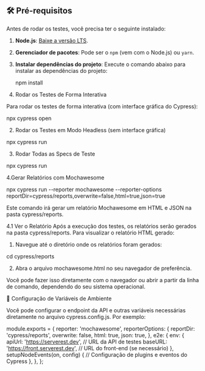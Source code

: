 
## 🛠️ Pré-requisitos

Antes de rodar os testes, você precisa ter o seguinte instalado:

1. **Node.js**: [Baixe a versão LTS](https://nodejs.org/).
2. **Gerenciador de pacotes**: Pode ser o `npm` (vem com o Node.js) ou `yarn`.
3. **Instalar dependências do projeto**:
   Execute o comando abaixo para instalar as dependências do projeto:



   npm install

1. Rodar os Testes de Forma Interativa

Para rodar os testes de forma interativa (com interface gráfica do Cypress):

npx cypress open

2. Rodar os Testes em Modo Headless (sem interface gráfica)

npx cypress run

3.  Rodar Todas as Specs de Teste

npx cypress run

4.Gerar Relatórios com Mochawesome

npx cypress run --reporter mochawesome --reporter-options reportDir=cypress/reports,overwrite=false,html=true,json=true

Este comando irá gerar um relatório Mochawesome em HTML e JSON na pasta cypress/reports.

4.1 Ver o Relatório
Após a execução dos testes, os relatórios serão gerados na pasta cypress/reports. Para visualizar o relatório HTML gerado:

1. Navegue até o diretório onde os relatórios foram gerados:

cd cypress/reports

2. Abra o arquivo mochawesome.html no seu navegador de preferência.

Você pode fazer isso diretamente com o navegador ou abrir a partir da linha de comando, dependendo do seu sistema operacional.

📝 Configuração de Variáveis de Ambiente

Você pode configurar o endpoint da API e outras variáveis necessárias diretamente no arquivo cypress.config.js. Por exemplo:

module.exports = {
  reporter: 'mochawesome',
  reporterOptions: {
    reportDir: 'cypress/reports',
    overwrite: false,
    html: true,
    json: true,
  },
  e2e: {
    env: {
      apiUrl: 'https://serverest.dev',  // URL da API de testes
      baseURL: 'https://front.serverest.dev', // URL do front-end (se necessário)
    },
    setupNodeEvents(on, config) {
      // Configuração de plugins e eventos do Cypress
    },
  },
};
